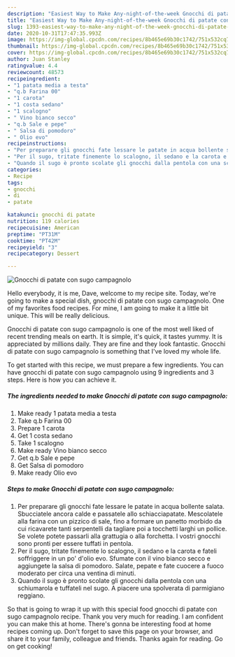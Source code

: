 ```yaml
---
description: "Easiest Way to Make Any-night-of-the-week Gnocchi di patate con sugo campagnolo"
title: "Easiest Way to Make Any-night-of-the-week Gnocchi di patate con sugo campagnolo"
slug: 1393-easiest-way-to-make-any-night-of-the-week-gnocchi-di-patate-con-sugo-campagnolo
date: 2020-10-31T17:47:35.993Z
image: https://img-global.cpcdn.com/recipes/8b465e69b30c1742/751x532cq70/gnocchi-di-patate-con-sugo-campagnolo-recipe-main-photo.jpg
thumbnail: https://img-global.cpcdn.com/recipes/8b465e69b30c1742/751x532cq70/gnocchi-di-patate-con-sugo-campagnolo-recipe-main-photo.jpg
cover: https://img-global.cpcdn.com/recipes/8b465e69b30c1742/751x532cq70/gnocchi-di-patate-con-sugo-campagnolo-recipe-main-photo.jpg
author: Juan Stanley
ratingvalue: 4.4
reviewcount: 48573
recipeingredient:
- "1 patata media a testa"
- "q.b Farina 00"
- "1 carota"
- "1 costa sedano"
- "1 scalogno"
- " Vino bianco secco"
- "q.b Sale e pepe"
- " Salsa di pomodoro"
- " Olio evo"
recipeinstructions:
- "Per preparare gli gnocchi fate lessare le patate in acqua bollente salata. Sbucciatele ancora calde e passatele allo schiacciapatate. Mescolatele alla farina con un pizzico di sale, fino a formare un panetto morbido da cui ricavarete tanti serpentelli da tagliare poi a tocchetti larghi un pollice. Se volete potete passarli alla grattugia o alla forchetta. I vostri gnocchi sono pronti per essere tuffati in pentola."
- "Per il sugo, tritate finemente lo scalogno, il sedano e la carota e fateli soffriggere in un po&#39; d&#39;olio evo. Sfumate con il vino bianco secco e aggiungete la salsa di pomodoro. Salate, pepate e fate cuocere a fuoco moderato per circa una ventina di minuti."
- "Quando il sugo è pronto scolate gli gnocchi dalla pentola con una schiumarola e tuffateli nel sugo. A piacere una spolverata di parmigiano reggiano."
categories:
- Recipe
tags:
- gnocchi
- di
- patate

katakunci: gnocchi di patate 
nutrition: 119 calories
recipecuisine: American
preptime: "PT31M"
cooktime: "PT42M"
recipeyield: "3"
recipecategory: Dessert

---
```



![Gnocchi di patate con sugo campagnolo](https://img-global.cpcdn.com/recipes/8b465e69b30c1742/751x532cq70/gnocchi-di-patate-con-sugo-campagnolo-recipe-main-photo.jpg)

Hello everybody, it is me, Dave, welcome to my recipe site. Today, we're going to make a special dish, gnocchi di patate con sugo campagnolo. One of my favorites food recipes. For mine, I am going to make it a little bit unique. This will be really delicious.



Gnocchi di patate con sugo campagnolo is one of the most well liked of recent trending meals on earth. It is simple, it's quick, it tastes yummy. It is appreciated by millions daily. They are fine and they look fantastic. Gnocchi di patate con sugo campagnolo is something that I've loved my whole life.


To get started with this recipe, we must prepare a few ingredients. You can have gnocchi di patate con sugo campagnolo using 9 ingredients and 3 steps. Here is how you can achieve it.

<!--inarticleads1-->

##### The ingredients needed to make Gnocchi di patate con sugo campagnolo:

1. Make ready 1 patata media a testa
1. Take q.b Farina 00
1. Prepare 1 carota
1. Get 1 costa sedano
1. Take 1 scalogno
1. Make ready  Vino bianco secco
1. Get q.b Sale e pepe
1. Get  Salsa di pomodoro
1. Make ready  Olio evo




<!--inarticleads2-->

##### Steps to make Gnocchi di patate con sugo campagnolo:

1. Per preparare gli gnocchi fate lessare le patate in acqua bollente salata. Sbucciatele ancora calde e passatele allo schiacciapatate. Mescolatele alla farina con un pizzico di sale, fino a formare un panetto morbido da cui ricavarete tanti serpentelli da tagliare poi a tocchetti larghi un pollice. Se volete potete passarli alla grattugia o alla forchetta. I vostri gnocchi sono pronti per essere tuffati in pentola.
1. Per il sugo, tritate finemente lo scalogno, il sedano e la carota e fateli soffriggere in un po&#39; d&#39;olio evo. Sfumate con il vino bianco secco e aggiungete la salsa di pomodoro. Salate, pepate e fate cuocere a fuoco moderato per circa una ventina di minuti.
1. Quando il sugo è pronto scolate gli gnocchi dalla pentola con una schiumarola e tuffateli nel sugo. A piacere una spolverata di parmigiano reggiano.




So that is going to wrap it up with this special food gnocchi di patate con sugo campagnolo recipe. Thank you very much for reading. I am confident you can make this at home. There's gonna be interesting food at home recipes coming up. Don't forget to save this page on your browser, and share it to your family, colleague and friends. Thanks again for reading. Go on get cooking!
